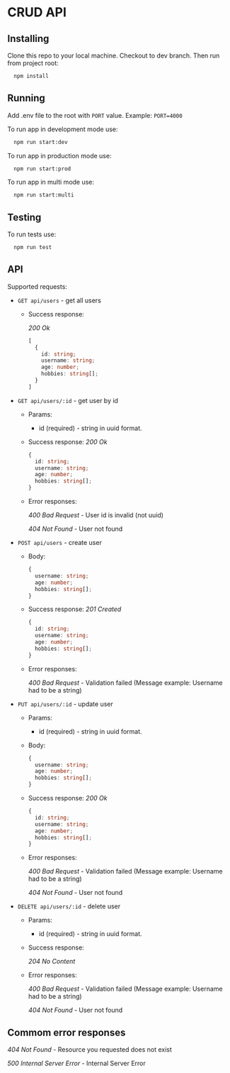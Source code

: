 # CRUD API

## Installing

Clone this repo to your local machine. Checkout to dev branch. Then run from project root:

```bash
  npm install
```

## Running

Add .env file to the root with ```PORT``` value. Example: ```PORT=4000```

To run app in development mode use:

```bash
  npm run start:dev
```

To run app in production mode use:

```bash
  npm run start:prod
```

To run app in multi mode use:

```bash
  npm run start:multi
```

## Testing

To run tests use:

```bash
  npm run test
```

## API

Supported requests:

- ```GET api/users``` - get all users
  - Success response:

      _200 Ok_

      ```typescript
      [
        {
          id: string;
          username: string;
          age: number;
          hobbies: string[];
        }
      ]
      ```

- ```GET api/users/:id``` - get user by id
  - Params:

    - id (required) - string in uuid format.

  - Success response:
    _200 Ok_

    ```typescript
    {
      id: string;
      username: string;
      age: number;
      hobbies: string[];
    }
    ```

  - Error responses:

    _400 Bad Request_ - User id is invalid (not uuid)

    _404 Not Found_ - User not found

- ```POST api/users``` - create user
  - Body:

    ```typescript
    {
      username: string;
      age: number;
      hobbies: string[];
    }
    ```

  - Success response:
    _201 Created_

    ```typescript
    {
      id: string;
      username: string;
      age: number;
      hobbies: string[];
    }
    ```

  - Error responses:

    _400 Bad Request_ - Validation failed (Message example: Username had to be a string)

- ```PUT api/users/:id``` - update user
  - Params:

    - id (required) - string in uuid format.

  - Body:

    ```typescript
    {
      username: string;
      age: number;
      hobbies: string[];
    }
    ```

  - Success response:
    _200 Ok_

    ```typescript
    {
      id: string;
      username: string;
      age: number;
      hobbies: string[];
    }
    ```

  - Error responses:

    _400 Bad Request_ - Validation failed (Message example: Username had to be a string)

    _404 Not Found_ - User not found

- ```DELETE api/users/:id``` - delete user
  - Params:

    - id (required) - string in uuid format.

  - Success response:

    _204 No Content_

  - Error responses:

    _400 Bad Request_ - Validation failed (Message example: Username had to be a string)

    _404 Not Found_ - User not found

## Commom error responses

  _404 Not Found_ - Resource you requested does not exist

  _500 Internal Server Error_ - Internal Server Error
